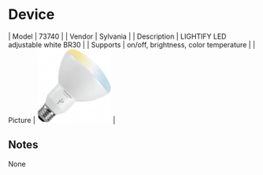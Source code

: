 
# Device

| Model | 73740  |
| Vendor  | Sylvania  |
| Description | LIGHTIFY LED adjustable white BR30 |
| Supports | on/off, brightness, color temperature |
| Picture | ![../images/devices/73740.jpg](../images/devices/73740.jpg) |

## Notes

None
